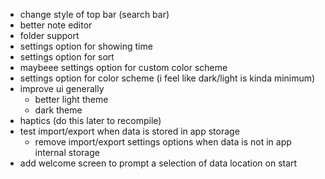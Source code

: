 - change style of top bar (search bar)
- better note editor
- folder support
- settings option for showing time
- settings option for sort
- maybeee settings option for custom color scheme
- settings option for color scheme (i feel like dark/light is kinda minimum)
- improve ui generally
    - better light theme
    - dark theme
- haptics (do this later to recompile)
- test import/export when data is stored in app storage
    - remove import/export settings options when data is not in app internal storage
- add welcome screen to prompt a selection of data location on start
